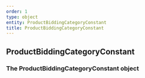 ```yaml
---
order: 1
type: object
entity: ProductBiddingCategoryConstant
title: ProductBiddingCategoryConstant
---
```


## ProductBiddingCategoryConstant

### The ProductBiddingCategoryConstant object
